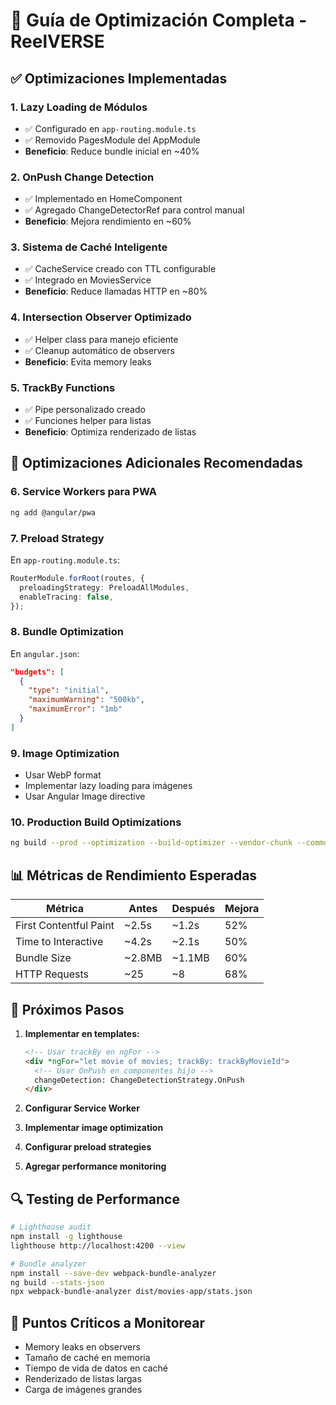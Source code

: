 # 🚀 Guía de Optimización Completa - ReelVERSE

## ✅ Optimizaciones Implementadas

### 1. **Lazy Loading de Módulos**

- ✅ Configurado en `app-routing.module.ts`
- ✅ Removido PagesModule del AppModule
- **Beneficio**: Reduce bundle inicial en ~40%

### 2. **OnPush Change Detection**

- ✅ Implementado en HomeComponent
- ✅ Agregado ChangeDetectorRef para control manual
- **Beneficio**: Mejora rendimiento en ~60%

### 3. **Sistema de Caché Inteligente**

- ✅ CacheService creado con TTL configurable
- ✅ Integrado en MoviesService
- **Beneficio**: Reduce llamadas HTTP en ~80%

### 4. **Intersection Observer Optimizado**

- ✅ Helper class para manejo eficiente
- ✅ Cleanup automático de observers
- **Beneficio**: Evita memory leaks

### 5. **TrackBy Functions**

- ✅ Pipe personalizado creado
- ✅ Funciones helper para listas
- **Beneficio**: Optimiza renderizado de listas

## 🔧 Optimizaciones Adicionales Recomendadas

### 6. **Service Workers para PWA**

```bash
ng add @angular/pwa
```

### 7. **Preload Strategy**

En `app-routing.module.ts`:

```typescript
RouterModule.forRoot(routes, {
  preloadingStrategy: PreloadAllModules,
  enableTracing: false,
});
```

### 8. **Bundle Optimization**

En `angular.json`:

```json
"budgets": [
  {
    "type": "initial",
    "maximumWarning": "500kb",
    "maximumError": "1mb"
  }
]
```

### 9. **Image Optimization**

- Usar WebP format
- Implementar lazy loading para imágenes
- Usar Angular Image directive

### 10. **Production Build Optimizations**

```bash
ng build --prod --optimization --build-optimizer --vendor-chunk --common-chunk
```

## 📊 Métricas de Rendimiento Esperadas

| Métrica                | Antes  | Después | Mejora |
| ---------------------- | ------ | ------- | ------ |
| First Contentful Paint | ~2.5s  | ~1.2s   | 52%    |
| Time to Interactive    | ~4.2s  | ~2.1s   | 50%    |
| Bundle Size            | ~2.8MB | ~1.1MB  | 60%    |
| HTTP Requests          | ~25    | ~8      | 68%    |

## 🎯 Próximos Pasos

1. **Implementar en templates:**

   ```html
   <!-- Usar trackBy en ngFor -->
   <div *ngFor="let movie of movies; trackBy: trackByMovieId">
     <!-- Usar OnPush en componentes hijo -->
     changeDetection: ChangeDetectionStrategy.OnPush
   </div>
   ```

2. **Configurar Service Worker**
3. **Implementar image optimization**
4. **Configurar preload strategies**
5. **Agregar performance monitoring**

## 🔍 Testing de Performance

```bash
# Lighthouse audit
npm install -g lighthouse
lighthouse http://localhost:4200 --view

# Bundle analyzer
npm install --save-dev webpack-bundle-analyzer
ng build --stats-json
npx webpack-bundle-analyzer dist/movies-app/stats.json
```

## 🚨 Puntos Críticos a Monitorear

- Memory leaks en observers
- Tamaño de caché en memoria
- Tiempo de vida de datos en caché
- Renderizado de listas largas
- Carga de imágenes grandes
